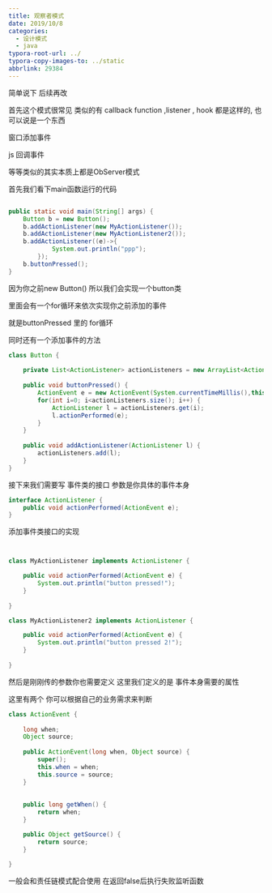 ```yaml
---
title: 观察者模式
date: 2019/10/8
categories:
  - 设计模式
  - java
typora-root-url: ../
typora-copy-images-to: ../static
abbrlink: 29384
---
```












简单说下 后续再改



首先这个模式很常见  类似的有 callback  function ,listener , hook 都是这样的, 也可以说是一个东西



窗口添加事件  

js 回调事件

等等类似的其实本质上都是ObServer模式



首先我们看下main函数运行的代码 

```java

public static void main(String[] args) {
    Button b = new Button();
    b.addActionListener(new MyActionListener());
    b.addActionListener(new MyActionListener2());
    b.addActionListener((e)->{
            System.out.println("ppp");
        });
    b.buttonPressed();
}

```



因为你之前new Button() 所以我们会实现一个button类 

里面会有一个for循环来依次实现你之前添加的事件  

就是buttonPressed 里的 for循环

同时还有一个添加事件的方法

```java
class Button {
	
	private List<ActionListener> actionListeners = new ArrayList<ActionListener>();
	
	public void buttonPressed() {
		ActionEvent e = new ActionEvent(System.currentTimeMillis(),this);
		for(int i=0; i<actionListeners.size(); i++) {
			ActionListener l = actionListeners.get(i);
			l.actionPerformed(e);
		}
	}
	
	public void addActionListener(ActionListener l) {
		actionListeners.add(l);
	}
}

```



接下来我们需要写 事件类的接口  参数是你具体的事件本身



```java 
interface ActionListener {
	public void actionPerformed(ActionEvent e);
}

```





添加事件类接口的实现

```java


class MyActionListener implements ActionListener {

	public void actionPerformed(ActionEvent e) {
		System.out.println("button pressed!");
	}
	
}

class MyActionListener2 implements ActionListener {

	public void actionPerformed(ActionEvent e) {
		System.out.println("button pressed 2!");
	}
	
}
```



然后是刚刚传的参数你也需要定义  这里我们定义的是 事件本身需要的属性

这里有两个  你可以根据自己的业务需求来判断



```java
class ActionEvent {
	
	long when;
	Object source;
	
	public ActionEvent(long when, Object source) {
		super();
		this.when = when;
		this.source = source;
	}
	
	
	public long getWhen() {
		return when;
	}

	public Object getSource() {
		return source;
	}
	
}
```









一般会和责任链模式配合使用 在返回false后执行失败监听函数



